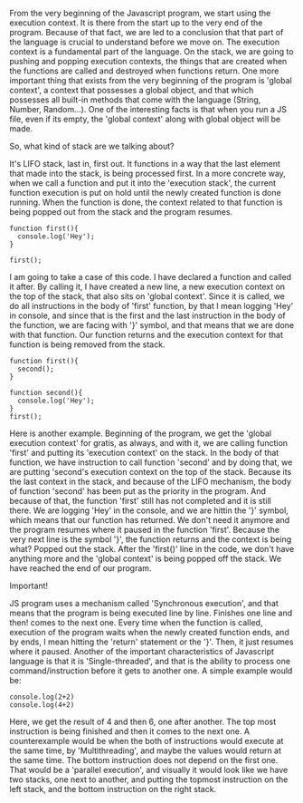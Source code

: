 From the very beginning of the Javascript program, we start using the execution context. It is there from the start up to the very end of the program. Because of that fact, we are led to a conclusion that that part of the language is crucial to understand before we move on. The execution context is a fundamental part of the language. On the stack, we are going to pushing and popping execution contexts, the things that are created when the functions are called and destroyed when functions return.
One more important thing that exists from the very beginning of the program is 'global context', a context that possesses a global object, and that which possesses all built-in methods that come with the language (String, Number, Random...). One of the interesting facts is that when you run a JS file, even if its empty, the 'global context' along with global object will be made.

So, what kind of stack are we talking about?

It's LIFO stack, last in, first out. It functions in a way that the last element that made into the stack, is being processed first. In a more concrete way, when we call a function and put it into the 'execution stack', the current function execution is put on hold until the newly created function is done running. When the function is done, the context related to that function is being popped out from the stack and the program resumes. 

    function first(){
      console.log('Hey');
    }
    
    first();
I am going to take a case of this code. I have declared a function and called it after. By calling it, I have created a new line, a new execution context on the top of the stack, that also sits on 'global context'. Since it is called, we do all instructions in the body of 'first' function, by that I mean logging 'Hey' in console, and since that is the first and the last instruction in the body of the function, we are facing with '}' symbol, and that means that we are done with that function. Our function returns and the execution context for that function is being removed from the stack.

    function first(){
      second();
    }
    
    function second(){
      console.log('Hey');
    }
    first();

Here is another example. Beginning of the program, we get the 'global execution context' for gratis, as always, and with it, we are calling function 'first' and putting its 'execution context' on the stack. In the body of that function, we have instruction to call function 'second' and by doing that, we are putting 'second's execution context on the top of the stack. Because its the last context in the stack, and because of the LIFO mechanism, the body of function 'second' has been put as the priority in the program. And because of that, the function 'first' still has not completed and it is still there. 
We are logging 'Hey' in the console, and we are hittin the '}' symbol, which means that our function has returned. We don't need it anymore and the program resumes where it paused in the function 'first'. Because the very next line is the symbol '}', the function returns and the context is being what? Popped out the stack. 
After the 'first()' line in the code, we don't have anything more and the 'global context' is being popped off the stack. We have reached the end of our program.

Important!

JS program uses a mechanism called 'Synchronous execution', and that means that the program is being executed line by line. Finishes one line and then! comes to the next one. Every time when the function is called, execution of the program waits when the newly created function ends, and by ends, I mean hitting the 'return' statement or the '}'. Then, it just resumes where it paused. 
Another of the important characteristics of Javascript language is that it is 'Single-threaded', and that is the ability to process one command/instruction before it gets to another one. A simple example would be:

    console.log(2+2)
    console.log(4+2)

Here, we get the result of 4 and then 6, one after another. The top most instruction is being finished and then it comes to the next one. A counterexample would be when the both of instructions would execute at the same time, by 'Multithreading', and maybe the values would return at the same time. The bottom instruction does not depend on the first one. That would be a 'parallel execution', and visually it would look like we have two stacks, one next to another, and putting the topmost instruction on the left stack, and the bottom instruction on the right stack. 
